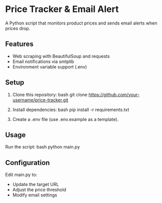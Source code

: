# Price Tracker & Email Alert

A Python script that monitors product prices and sends email alerts when prices drop.

## Features
- Web scraping with BeautifulSoup and requests
- Email notifications via smtplib
- Environment variable support (.env)

## Setup
1. Clone this repository:
   bash
   git clone https://github.com/your-username/price-tracker.git
   
2. Install dependencies:
   bash
   pip install -r requirements.txt
   
3. Create a .env file (use .env.example as a template).

## Usage
Run the script:
bash
python main.py


## Configuration
Edit main.py to:
- Update the target URL
- Adjust the price threshold
- Modify email settings